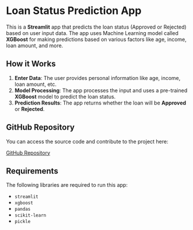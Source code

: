 # Loan Status Prediction App

This is a **Streamlit** app that predicts the loan status (Approved or Rejected) based on user input data. The app uses Machine Learning model called **XGBoost** for making predictions based on various factors like age, income, loan amount, and more.

## How it Works

1. **Enter Data**: The user provides personal information like age, income, loan amount, etc.
2. **Model Processing**: The app processes the input and uses a pre-trained **XGBoost** model to predict the loan status.
3. **Prediction Results**: The app returns whether the loan will be **Approved** or **Rejected**.

## GitHub Repository

You can access the source code and contribute to the project here:

[GitHub Repository](https://github.com/Bagusdanantara/2702268561_ModelDeployment_UTS)

## Requirements

The following libraries are required to run this app:
- `streamlit`
- `xgboost`
- `pandas`
- `scikit-learn`
- `pickle`
